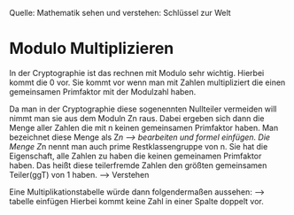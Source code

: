 Quelle: Mathematik sehen und verstehen: Schlüssel zur Welt

# Modulo Multiplizieren 
In der Cryptographie ist das rechnen mit Modulo sehr wichtig. Hierbei kommt die 0 vor. Sie kommt vor wenn man mit Zahlen multipliziert die einen gemeinsamen Primfaktor mit der Modulzahl haben. 

Da man in der Cryptographie diese sogenennten Nullteiler vermeiden will nimmt man sie aus dem Moduln Zn raus. Dabei ergeben sich dann die Menge aller Zahlen die mit n keinen gemeinsamen Primfaktor haben. Man bezeichnet diese Menge als Z*n
-->  bearbeiten und formel einfügen. 
Die Menge Z*n nennt man auch prime Restklassengruppe von n.
Sie hat die Eigenschaft, alle Zahlen zu haben die keinen gemeinamen Primfaktor haben. Das heißt diese teilerfremde Zahlen den größten gemeinsamen Teiler(ggT) von 1 haben.
--> Verstehen 

Eine Multiplikationstabelle würde dann folgendermaßen aussehen:
--> tabelle einfügen
Hierbei kommt keine Zahl in einer Spalte doppelt vor. 
